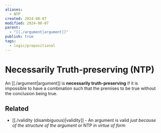 ```yaml
---
aliases:
  - NTP
created: 2024-08-07
modified: 2024-08-07
parent:
  - "[[./argument|argument]]"
publish: true
tags:
  - logic/propositional
---
```


# Necessarily Truth-preserving (NTP)
An [[./argument|argument]] is **necessarily truth-preserving** if it is impossible to have a combination such that the premises to be true without the conclusion being true.

## Related
- [[./validity (disambiguous)|validity]] - An argument is valid *just because of the structure of the argument* or NTP *in virtue of form*
